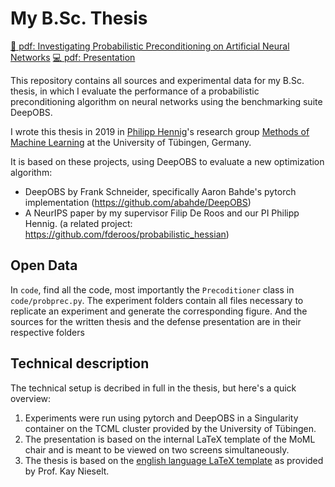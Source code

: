 # My B.Sc. Thesis
[📜 pdf: Investigating Probabilistic Preconditioning on Artificial Neural Networks](thesis/thesis_probprec.pdf)
[💻 pdf: Presentation](presentation/talk.pdf)

This repository contains all sources and experimental data for my B.Sc. thesis, in which I evaluate the performance of a probabilistic preconditioning algorithm on neural networks using the benchmarking suite DeepOBS.

I wrote this thesis in 2019 in [Philipp Hennig](https://twitter.com/PhilippHennig5)'s research group [Methods of Machine Learning](https://uni-tuebingen.de/en/faculties/faculty-of-science/departments/computer-science/lehrstuehle/methods-of-machine-learning/start/) at the University of Tübingen, Germany.

It is based on these projects, using DeepOBS to evaluate a new optimization algorithm:
* DeepOBS by Frank Schneider, specifically Aaron Bahde's pytorch implementation (https://github.com/abahde/DeepOBS)
* A NeurIPS paper by my supervisor Filip De Roos and our PI Philipp Hennig.
(a related project: https://github.com/fderoos/probabilistic_hessian)

## Open Data
In `code`, find all the code, most importantly the `Precoditioner` class in `code/probprec.py`. The experiment folders contain all files necessary to replicate an experiment and generate the corresponding figure. And the sources for the written thesis and the defense presentation are in their respective folders

## Technical description
The technical setup is decribed in full in the thesis, but here's a quick overview:

1. Experiments were run using pytorch and DeepOBS in a Singularity container on the TCML cluster
provided by the University of Tübingen.
2. The presentation is based on the internal LaTeX template of the MoML chair and is meant to be viewed on two screens simultaneously.
3. The thesis is based on the [english language LaTeX template](https://uni-tuebingen.de/fakultaeten/mathematisch-naturwissenschaftliche-fakultaet/fachbereiche/informatik/lehrstuehle/integrative-transkriptomik/theses/) as provided by Prof. Kay Nieselt.
